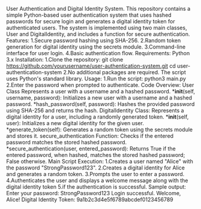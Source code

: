 User Authentication and Digital Identity System.
This repository contains a simple Python-based user authentication system that uses hashed passwords for secure login and generates a digital identity token for authenticated users. The system is implemented using two main classes, User and DigitalIdentity, and includes a function for secure authentication.
Features:
1.Secure password hashing using SHA-256.
2.Random token generation for digital identity using the secrets module.
3.Command-line interface for user login.
4.Basic authentication flow.
Requirements:
Python 3.x
Installation:
1.Clone the repository:
git clone https://github.com/yourusername/user-authentication-system.git
cd user-authentication-system
2.No additional packages are required. The script uses Python's standard library.
Usage:
1.Run the script:
python3 main.py
2.Enter the password when prompted to authenticate.
Code Overview:
User Class
Represents a user with a username and a hashed password.
*__init__(self, username, password): Initializes a new user with a username and a hashed password.
*hash_password(self, password): Hashes the provided password using SHA-256 and returns the hash.
DigitalIdentity Class:
Represents a digital identity for a user, including a randomly generated token.
*__init__(self, user): Initializes a new digital identity for the given user.
*generate_token(self): Generates a random token using the secrets module and stores it.
secure_authentication Function:
Checks if the entered password matches the stored hashed password.
*secure_authentication(user, entered_password): Returns True if the entered password, when hashed, matches the stored hashed password; False otherwise.
Main Script Execution:
1.Creates a user named "Alice" with the password "StrongPassword123".
2.Creates a digital identity for Alice and generates a random token.
3.Prompts the user to enter a password.
4.Authenticates the user and displays a welcome message along with the digital identity token 5.if the authentication is successful.
Sample output:
Enter your password: StrongPassword123
Login successful. Welcome, Alice!
Digital Identity Token: 9a1b2c3d4e5f6789abcdef0123456789
